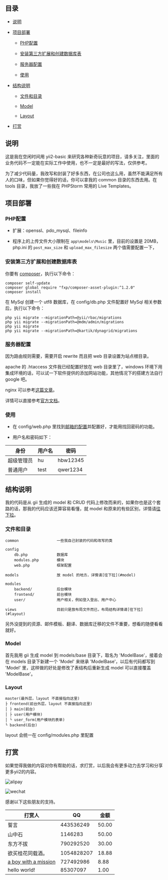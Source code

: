 ## 目录

* [说明](#说明)

* [项目部署](#项目部署)

    * [PHP配置](#php配置)

    * [安装第三方扩展和创建数据库表](#安装第三方扩展和创建数据库表)

    * [服务器配置](#服务器配置)

    * [使用](#使用)

* [结构说明](#结构说明)

    * [文件和目录](#文件和目录)

    * [Model](#model)

    * [Layout](#layout)

* [打赏](#打赏)

## 说明

这是我在空闲时间用 yii2-basic 来研究各种新奇玩意的项目，请多关注，里面的业务代码不一定能在实际工作中使用，也不一定是最好的写法，仅供参考。

为了减少代码量，我改写和封装了好多东西，在公司也这么用，虽然不能满足所有人的口味，但如果你觉得好的话，你可以拿我的 common 目录的东西去用。在 tools 目录，我放了一些我在 PHPStorm 常用的 Live Templates。

## 项目部署

### PHP配置

* 扩展：openssl、pdo_mysql、fileinfo

* 程序上的上传文件大小限制在 `app\models\Music` 里，目前的设置是 20MB，php.ini 的 `post_max_size` 和 `upload_max_filesize` 两个值需要配置一下，

### 安装第三方扩展和创建数据库表

你要有 [composer](http://docs.phpcomposer.com/)，执行以下命令：

```
composer self-update
composer global require "fxp/composer-asset-plugin:^1.2.0"
composer install
```

在 MySql 创建一个 utf8 数据库，在 config/db.php 文件配置好 MySql 相关参数后，执行以下命令：

```
php yii migrate --migrationPath=@yii/rbac/migrations
php yii migrate --migrationPath=@mdm/admin/migrations
php yii migrate
php yii migrate --migrationPath=@kartik/dynagrid/migrations
```

### 服务器配置

因为路由规则需要，需要开启 rewrite 而且把 web 目录设置为站点根目录。

apache 的 .htaccess 文件我已经配置好放在 web 目录里了，windows 环境下用集成环境的话，可以试一下软件提供的添加网站功能，其他情况下的搭建方法自行 google 吧。

nginx 可以参考[这篇文章](http://www.getyii.com/topic/31)。

详情可以直接参考[官方文档](http://www.yiiframework.com/doc-2.0/guide-start-installation.html#configuring-web-servers)。

### 使用

* 在 config/web.php 里找到[邮箱的配置](https://github.com/hubeiwei/hello-yii2/blob/master/config/web.php#L83)并配置好，才能用找回密码的功能。

* 用户名和密码如下：

身份 | 用户名 | 密码
---|---|---
超级管理员 | hu | hbw12345
普通用户 | test | qwer1234

## 结构说明

我的代码是从 gii 生成的 model 和 CRUD 代码上修改而来的，如果你也是这个套路的话，那我的代码应该还算容易看懂，就 model 和原来的有些区别，详情请[往下拉](#model)。

### 文件和目录

```
common                 一些我自己封装的代码和改写的类

config
    db.php             数据库
    modules.php        模块
    web.php            框架配置

models                 放 model 的地方，详情请[往下拉](#model)

modules
    backend/           后台模块
    frontend/          前台模块
    user/              用户相关，例如登入登出、用户中心

views                  目前只是放布局文件而已，布局结构详情请[往下拉](#layout)
```

另外没提到的资源、邮件模板、翻译、数据库迁移的文件不重要，想看的随便看看就好。

### Model

首先我用 gii 生成 model 到 models/base 目录下，取名为 'ModelBase'，接着会在 models 目录下新建一个 'Model' 来继承 'ModelBase'，以后有代码都写到 'Model' 里，这样做的好处是修改了表结构后重新生成 model 可以直接覆盖 'ModelBase'。

### Layout

```
master(最外层，layout 不直接指向这里)
├ frontend(前台外层，layout 不直接指向这里)
│ ├ main(前台)
│ ├ user(用户模块)
│ └ user_form(用户模块的表单)
└ backend(后台)
```

layout 会统一在 config/modules.php 里配置

## 打赏

如果觉得我做的内容对你有帮助的话，求打赏，以后我会有更多动力去学习和分享更多yii2的内容。

![alipay](https://raw.githubusercontent.com/hubeiwei/hubeiwei.github.io/master/images/pay/ali_pay.jpg "支付宝")

![wechat](https://raw.githubusercontent.com/hubeiwei/hubeiwei.github.io/master/images/pay/wechat_pay.png "微信")

感谢以下这些朋友的支持。

打赏人 | QQ | 金额
---|---|---
誓言 | 443536249 | 50.00
山中石 | 1146283 | 50.00
东方不拔 | 790292520 | 30.00
欲买桂花同载酒。 | 1054828207 | 18.88
[a boy with a mission](https://github.com/xiaocai314) | 727492986 | 8.88
hello world! | 85307097 | 1.00
